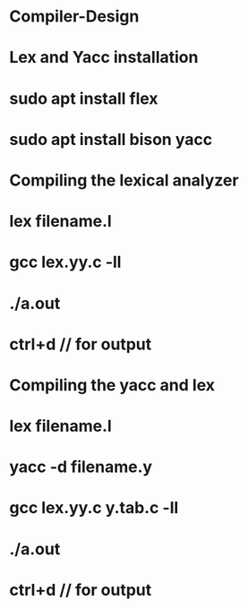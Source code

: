 # Compiler-Design
# Lex and Yacc installation 
# sudo apt install flex
# sudo apt install bison yacc
# Compiling the lexical analyzer
# lex filename.l
# gcc lex.yy.c -ll
# ./a.out
# ctrl+d // for output
# Compiling the yacc and lex
# lex filename.l
# yacc -d filename.y
# gcc lex.yy.c y.tab.c -ll
# ./a.out
# ctrl+d // for output
